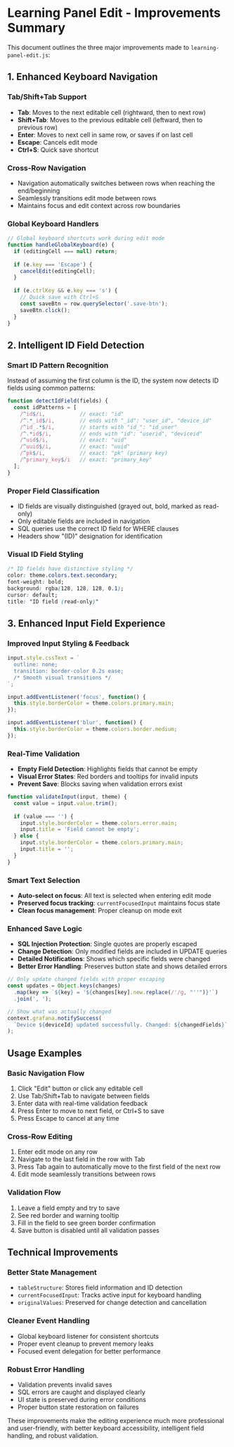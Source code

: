 # Learning Panel Edit - Improvements Summary

This document outlines the three major improvements made to `learning-panel-edit.js`:

## 1. Enhanced Keyboard Navigation

### **Tab/Shift+Tab Support**
- **Tab**: Moves to the next editable cell (rightward, then to next row)
- **Shift+Tab**: Moves to the previous editable cell (leftward, then to previous row)
- **Enter**: Moves to next cell in same row, or saves if on last cell
- **Escape**: Cancels edit mode
- **Ctrl+S**: Quick save shortcut

### **Cross-Row Navigation**
- Navigation automatically switches between rows when reaching the end/beginning
- Seamlessly transitions edit mode between rows
- Maintains focus and edit context across row boundaries

### **Global Keyboard Handlers**
```javascript
// Global keyboard shortcuts work during edit mode
function handleGlobalKeyboard(e) {
  if (editingCell === null) return;
  
  if (e.key === 'Escape') {
    cancelEdit(editingCell);
  }
  
  if (e.ctrlKey && e.key === 's') {
    // Quick save with Ctrl+S
    const saveBtn = row.querySelector('.save-btn');
    saveBtn.click();
  }
}
```

## 2. Intelligent ID Field Detection

### **Smart ID Pattern Recognition**
Instead of assuming the first column is the ID, the system now detects ID fields using common patterns:

```javascript
function detectIdField(fields) {
  const idPatterns = [
    /^id$/i,           // exact: "id"
    /^.*_id$/i,        // ends with "_id": "user_id", "device_id"  
    /^id_.*$/i,        // starts with "id_": "id_user"
    /^.*id$/i,         // ends with "id": "userid", "deviceid"
    /^uid$/i,          // exact: "uid"
    /^uuid$/i,         // exact: "uuid"
    /^pk$/i,           // exact: "pk" (primary key)
    /^primary_key$/i   // exact: "primary_key"
  ];
}
```

### **Proper Field Classification**
- ID fields are visually distinguished (grayed out, bold, marked as read-only)
- Only editable fields are included in navigation
- SQL queries use the correct ID field for WHERE clauses
- Headers show "(ID)" designation for identification

### **Visual ID Field Styling**
```css
/* ID fields have distinctive styling */
color: theme.colors.text.secondary;
font-weight: bold;
background: rgba(128, 128, 128, 0.1);
cursor: default;
title: "ID field (read-only)"
```

## 3. Enhanced Input Field Experience

### **Improved Input Styling & Feedback**
```javascript
input.style.cssText = `
  outline: none;
  transition: border-color 0.2s ease;
  /* Smooth visual transitions */
`;

input.addEventListener('focus', function() {
  this.style.borderColor = theme.colors.primary.main;
});

input.addEventListener('blur', function() {
  this.style.borderColor = theme.colors.border.medium;
});
```

### **Real-Time Validation**
- **Empty Field Detection**: Highlights fields that cannot be empty
- **Visual Error States**: Red borders and tooltips for invalid inputs
- **Prevent Save**: Blocks saving when validation errors exist

```javascript
function validateInput(input, theme) {
  const value = input.value.trim();
  
  if (value === '') {
    input.style.borderColor = theme.colors.error.main;
    input.title = 'Field cannot be empty';
  } else {
    input.style.borderColor = theme.colors.primary.main;
    input.title = '';
  }
}
```

### **Smart Text Selection**
- **Auto-select on focus**: All text is selected when entering edit mode
- **Preserved focus tracking**: `currentFocusedInput` maintains focus state
- **Clean focus management**: Proper cleanup on mode exit

### **Enhanced Save Logic**
- **SQL Injection Protection**: Single quotes are properly escaped
- **Change Detection**: Only modified fields are included in UPDATE queries
- **Detailed Notifications**: Shows which specific fields were changed
- **Better Error Handling**: Preserves button state and shows detailed errors

```javascript
// Only update changed fields with proper escaping
const updates = Object.keys(changes)
  .map(key => `${key} = '${changes[key].new.replace(/'/g, "''")}'`)
  .join(', ');

// Show what was actually changed
context.grafana.notifySuccess(
  `Device ${deviceId} updated successfully. Changed: ${changedFields}`
);
```

## Usage Examples

### **Basic Navigation Flow**
1. Click "Edit" button or click any editable cell
2. Use Tab/Shift+Tab to navigate between fields
3. Enter data with real-time validation feedback
4. Press Enter to move to next field, or Ctrl+S to save
5. Press Escape to cancel at any time

### **Cross-Row Editing**
1. Enter edit mode on any row
2. Navigate to the last field in the row with Tab
3. Press Tab again to automatically move to the first field of the next row
4. Edit mode seamlessly transitions between rows

### **Validation Flow**
1. Leave a field empty and try to save
2. See red border and warning tooltip
3. Fill in the field to see green border confirmation
4. Save button is disabled until all validation passes

## Technical Improvements

### **Better State Management**
- `tableStructure`: Stores field information and ID detection
- `currentFocusedInput`: Tracks active input for keyboard handling
- `originalValues`: Preserved for change detection and cancellation

### **Cleaner Event Handling**
- Global keyboard listener for consistent shortcuts
- Proper event cleanup to prevent memory leaks
- Focused event delegation for better performance

### **Robust Error Handling**
- Validation prevents invalid saves
- SQL errors are caught and displayed clearly
- UI state is preserved during error conditions
- Proper button state restoration on failures

These improvements make the editing experience much more professional and user-friendly, with better keyboard accessibility, intelligent field handling, and robust validation.
